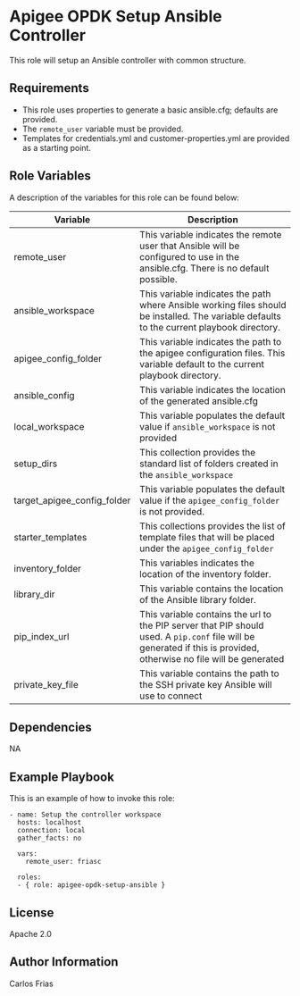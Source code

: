 Apigee OPDK Setup Ansible Controller
=========

This role will setup an Ansible controller with common structure. 

Requirements
------------

* This role uses properties to generate a basic ansible.cfg; defaults are provided. 
* The `remote_user` variable must be provided.  
* Templates for credentials.yml and customer-properties.yml are provided as a starting
point. 

Role Variables
--------------

A description of the variables for this role can be found below: 

| Variable | Description |
| --- | --- |
| remote_user | This variable indicates the remote user that Ansible will be configured to use in the ansible.cfg. There is no default possible.  | 
| ansible_workspace | This variable indicates the path where Ansible working files should be installed. The variable defaults to the current playbook directory. |
| apigee_config_folder | This variable indicates the path to the apigee configuration files. This variable default to the current playbook directory. |
| ansible_config | This variable indicates the location of the generated ansible.cfg |
| local_workspace | This variable populates the default value if `ansible_workspace` is not provided |
| setup_dirs | This collection provides the standard list of folders created in the `ansible_workspace` |
| target_apigee_config_folder | This variable populates the default value if the `apigee_config_folder` is not provided. |
| starter_templates | This collections provides the list of template files that will be placed under the `apigee_config_folder` |
| inventory_folder | This variables indicates the location of the inventory folder. |
| library_dir | This variable contains the location of the Ansible library folder. |
| pip_index_url | This variable contains the url to the PIP server that PIP should used. A `pip.conf` file will be generated if this is provided, otherwise no file will be generated |
| private_key_file | This variable contains the path to the SSH private key Ansible will use to connect |

Dependencies
------------

NA

Example Playbook
----------------

This is an example of how to invoke this role: 

    - name: Setup the controller workspace
      hosts: localhost
      connection: local
      gather_facts: no
    
      vars:
        remote_user: friasc
    
      roles:
      - { role: apigee-opdk-setup-ansible }

License
-------

Apache 2.0

Author Information
------------------

Carlos Frias

